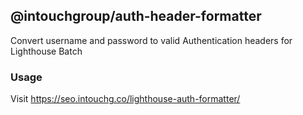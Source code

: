 ## @intouchgroup/auth-header-formatter

Convert username and password to valid Authentication headers for  Lighthouse Batch

### Usage

Visit https://seo.intouchg.co/lighthouse-auth-formatter/
